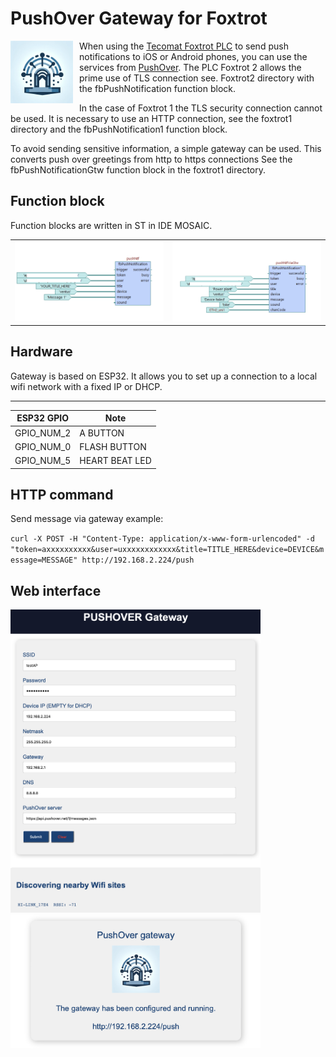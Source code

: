 # PushOver Gateway for Foxtrot

<img src="imgs/logo.png" style="float: left; margin-right: 10px;" width="100">

When using the [Tecomat Foxtrot PLC](https://tecomat.com) to send push notifications to iOS or Android phones, you can use the services from [PushOver](https://pushover.net). The PLC Foxtrot 2 allows the prime use of TLS connection see. Foxtrot2 directory with the fbPushNotification function block. 

In the case of Foxtrot 1 the TLS security connection cannot be used. It is necessary to use an HTTP connection, see the foxtrot1 directory and the fbPushNotification1 function block. 

To avoid sending sensitive information, a simple gateway can be used. This converts push over greetings from http to https connections See the fbPushNotificationGtw function block in the foxtrot1 directory. 

## Function block

Function blocks are written in ST in IDE MOSAIC.

<table>
    <tr>
        <td><img src="imgs/fox2.png" alt="Foxtrot 2" width="300"></td>
        <td><img src="imgs/gtw1.png" alt="Foxtrot 1 & GTW" width="300"></td>
    </tr>
</table>

## Hardware

Gateway is based on ESP32. It allows you to set up a connection to a local wifi network with a fixed IP or DHCP. 

---
| ESP32 GPIO  | Note         |
|------------|---------------|
|   GPIO_NUM_2  | A BUTTON |
|   GPIO_NUM_0  | FLASH BUTTON |
|   GPIO_NUM_5  | HEART BEAT LED |



## HTTP command

Send message via gateway example:

`curl -X POST -H "Content-Type: application/x-www-form-urlencoded" -d "token=axxxxxxxxxx&user=uxxxxxxxxxxxx&title=TITLE_HERE&device=DEVICE&message=MESSAGE" http://192.168.2.224/push`



## Web interface
<img src="imgs/setup.png" alt="Control" width="400">
<img src="imgs/server.png" alt="AP" width="400">





